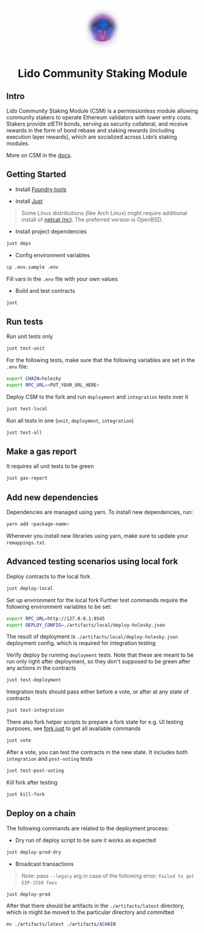<p align="center">
  <img src="logo.png" width="120" alt="CSM Logo"/>
</p>
<h1 align="center"> Lido Community Staking Module </h1>

## Intro

Lido Community Staking Module (CSM) is a permissionless module allowing community stakers to operate Ethereum validators with lower entry costs. Stakers provide stETH bonds, serving as security collateral, and receive rewards in the form of bond rebase and staking rewards (including execution layer rewards), which are socialized across Lido’s staking modules.

More on CSM in the [docs](https://docs.lido.fi/staking-modules/csm/intro).

## Getting Started

- Install [Foundry tools](https://book.getfoundry.sh/getting-started/installation)

- Install [Just](https://github.com/casey/just)

> Some Linux distributions (like Arch Linux) might require additional install of [netcat (nc)](https://en.wikipedia.org/wiki/Netcat). The preferred version is OpenBSD.

- Install project dependencies

```bash
just deps
```

- Config environment variables

```bash
cp .env.sample .env
```

Fill vars in the `.env` file with your own values

- Build and test contracts

```bash
just
```

## Run tests

Run unit tests only

```bash
just test-unit
```

For the following tests, make sure that the following variables are set in the `.env` file:

```bash
export CHAIN=holesky
export RPC_URL=<PUT_YOUR_URL_HERE>
```

Deploy CSM to the fork and run `deployment` and `integration` tests over it

```bash
just test-local
```

Run all tests in one (`unit`, `deployment`, `integration`)

```bash
just test-all
```

## Make a gas report

It requires all unit tests to be green

```bash
just gas-report
```

## Add new dependencies

Dependencies are managed using yarn. To install new dependencies, run:

```bash
yarn add <package-name>
```

Whenever you install new libraries using yarn, make sure to update your
`remappings.txt`.

## Advanced testing scenarios using local fork

Deploy contracts to the local fork

```bash
just deploy-local
```

Set up environment for the local fork
Further test commands require the following environment variables to be set:

```bash
export RPC_URL=http://127.0.0.1:8545
export DEPLOY_CONFIG=./artifacts/local/deploy-holesky.json
```

The result of deployment is `./artifacts/local/deploy-holesky.json` deployment config, which is required for integration testing

Verify deploy by running `deployment` tests.
Note that these are meant to be run only right after deployment, so they don't supposed to be green after any actions in the contracts

```bash
just test-deployment
```

Integration tests should pass either before a vote, or after at any state of contracts

```bash
just test-integration
```

There also fork helper scripts to prepare a fork state for e.g. UI testing purposes,
see [fork.just](./fork.just) to get all available commands

```bash
just vote
```

After a vote, you can test the contracts in the new state. It includes both `integration` and `post-voting` tests

```bash
just test-post-voting
```

Kill fork after testing

```bash
just kill-fork
```

## Deploy on a chain

The following commands are related to the deployment process:

- Dry run of deploy script to be sure it works as expected

```bash
just deploy-prod-dry
```

- Broadcast transactions

> Note: pass `--legacy` arg in case of the following error: `Failed to get EIP-1559 fees`

```bash
just deploy-prod
```

After that there should be artifacts in the `./artifacts/latest` directory,
which is might be moved to the particular directory and committed

```bash
mv ./artifacts/latest ./artifacts/$CHAIN
```
